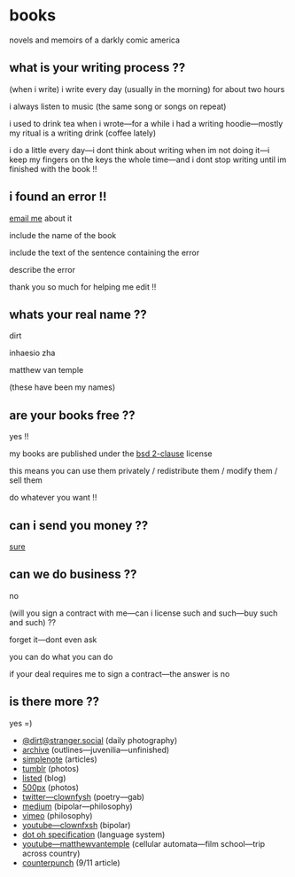 # books

novels and memoirs of a darkly comic america

## what is your writing process ??

(when i write) i write every day (usually in the morning) for about two hours

i always listen to music (the same song or songs on repeat)

i used to drink tea when i wrote—for a while i had a writing hoodie—mostly my ritual is a writing drink (coffee lately)

i do a little every day—i dont think about writing when im not doing it—i keep my fingers on the keys the whole time—and i dont stop writing until im finished with the book !!

## i found an error !!

[email me](mailto:dirt@fastmail.com) about it

include the name of the book

include the text of the sentence containing the error

describe the error

thank you so much for helping me edit !!

## whats your real name ??

dirt

inhaesio zha

matthew van temple

(these have been my names)

## are your books free ??

yes !!

my books are published under the [bsd 2-clause](https://github.com/triangledirt/books/blob/main/LICENSE) license

this means you can use them privately / redistribute them / modify them / sell them

do whatever you want !!

## can i send you money ??

[sure](https://cash.app/$triangledirt)

## can we do business ??

no

(will you sign a contract with me—can i license such and such—buy such and such) ??

forget it—dont even ask

you can do what you can do

if your deal requires me to sign a contract—the answer is no

## is there more ??

yes =)

- [@dirt@stranger.social](https://stranger.social/@dirt) (daily photography)
- [archive](http://archive.dirt.fastmail.com.user.fm/) (outlines—juvenilia—unfinished)
- [simplenote](http://simp.ly/publish/gNFgMD) (articles)
- [tumblr](https://www.tumblr.com/triangledirt) (photos)
- [listed](https://listed.to/@triangledirt) (blog)
- [500px](https://500px.com/p/triangledirt?view=photos) (photos)
- [twitter—clownfysh](https://twitter.com/clownfysh) (poetry—gab)
- [medium](https://medium.com/@deadnovelist) (bipolar—philosophy)
- [vimeo](https://vimeo.com/deadnovelist) (philosophy)
- [youtube—clownfxsh](https://m.youtube.com/user/clownfxsh/videos) (bipolar)
- [dot oh specification](https://docs.google.com/document/d/18vFDRfgUui8Ye0jJJd3lm088-3u8hnQbBrwKEp6vatM/mobilebasic?authkey=CNub6MEH&hl=en) (language system)
- [youtube—matthewvantemple](https://m.youtube.com/user/matthewvantemple/videos) (cellular automata—film school—trip across country)
- [counterpunch](https://www.counterpunch.org/2001/10/09/marginalization-and-terror/) (9/11 article)
